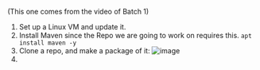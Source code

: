 (This one comes from the video of Batch 1)

1) Set up a Linux VM and update it.
2) Install Maven since the Repo we are going to work on requires this.
   `apt install maven -y`
3)  Clone a repo, and make a package of it:
   ![image](https://github.com/iemad/Learning-DevOps-2023/assets/17620076/a90a8b3e-7789-4e2c-9d7d-7faa1801e37c)
4) 
   
